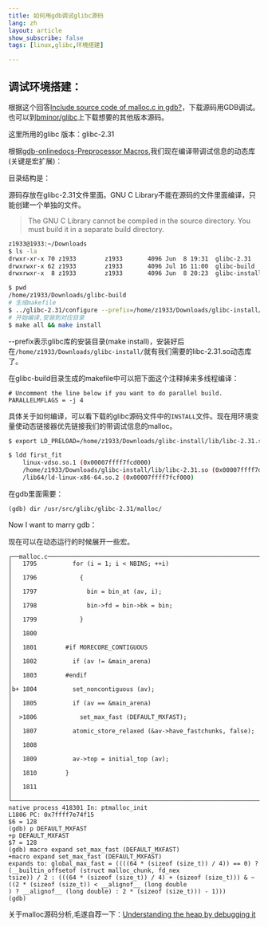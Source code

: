 ```yaml
---
title: 如何用gdb调试glibc源码
lang: zh
layout: article
show_subscribe: false
tags: [linux,glibc,环境搭建]

---
```


## 调试环境搭建：

根据这个回答[Include source code of malloc.c in gdb?](https://stackoverflow.com/questions/29955609/include-source-code-of-malloc-c-in-gdb)，下载源码用GDB调试。也可以到[bminor/glibc](https://github.com/bminor/glibc)上下载想要的其他版本源码。


这里所用的glibc 版本：glibc-2.31

根据[gdb-onlinedocs-Preprocessor Macros](https://sourceware.org/gdb/current/onlinedocs/gdb/Macros.html#FOOT14),我们现在编译带调试信息的动态库(关键是宏扩展)：

目录结构是：

源码存放在glibc-2.31文件里面。GNU C Library不能在源码的文件里面编译，只能创建一个单独的文件。

>The GNU C Library cannot be compiled in the source directory.  You must build it in a separate build directory.

```bash
z1933@1933:~/Downloads 
$ ls -la
drwxr-xr-x 70 z1933        z1933       4096 Jun  8 19:31  glibc-2.31
drwxrwxr-x 62 z1933        z1933       4096 Jul 16 11:00  glibc-build
drwxrwxr-x  8 z1933        z1933       4096 Jun  8 20:23  glibc-install
```

```bash
$ pwd
/home/z1933/Downloads/glibc-build
# 生成makefile
$ ../glibc-2.31/configure --prefix=/home/z1933/Downloads/glibc-install/   CFLAGS='-gdwarf-2 -g3 -O'
# 开始编译,安装到对应目录
$ make all && make install
```

--prefix表示glibc库的安装目录(make install)，安装好后在`/home/z1933/Downloads/glibc-install/`就有我们需要的libc-2.31.so动态库了。

在glibc-build目录生成的makefile中可以把下面这个注释掉来多线程编译：

```make
# Uncomment the line below if you want to do parallel build.
PARALLELMFLAGS = -j 4
```

具体关于如何编译，可以看下载的glibc源码文件中的`INSTALL`文件。现在用环境变量使动态链接器优先链接我们的带调试信息的malloc。

```bash
$ export LD_PRELOAD=/home/z1933/Downloads/glibc-install/lib/libc-2.31.so 

$ ldd first_fit
	linux-vdso.so.1 (0x00007ffff7fcd000)
	/home/z1933/Downloads/glibc-install/lib/libc-2.31.so (0x00007ffff7dd6000)
	/lib64/ld-linux-x86-64.so.2 (0x00007ffff7fcf000)

```

在gdb里面需要：

```
(gdb) dir /usr/src/glibc/glibc-2.31/malloc/
```

Now I want to marry gdb：

现在可以在动态运行的时候展开一些宏。

```
┌──malloc.c───────────────────────────────────────────────────────────────────────────────────────────────────────────┐
│   1795          for (i = 1; i < NBINS; ++i)                                                                         │
│   1796            {                                                                                                 │
│   1797              bin = bin_at (av, i);                                                                           │
│   1798              bin->fd = bin->bk = bin;                                                                        │
│   1799            }                                                                                                 │
│   1800                                                                                                              │
│   1801        #if MORECORE_CONTIGUOUS                                                                               │
│   1802          if (av != &main_arena)                                                                              │
│   1803        #endif                                                                                                │
│b+ 1804          set_noncontiguous (av);                                                                             │
│   1805          if (av == &main_arena)                                                                              │
│  >1806            set_max_fast (DEFAULT_MXFAST);                                                                    │
│   1807          atomic_store_relaxed (&av->have_fastchunks, false);                                                 │
│   1808                                                                                                              │
│   1809          av->top = initial_top (av);                                                                         │
│   1810        }                                                                                                     │
│   1811                                                                                                              │
└─────────────────────────────────────────────────────────────────────────────────────────────────────────────────────┘
native process 418301 In: ptmalloc_init                                                       L1806 PC: 0x7ffff7e74f15 
$6 = 128
(gdb) p DEFAULT_MXFAST
+p DEFAULT_MXFAST
$7 = 128
(gdb) macro expand set_max_fast (DEFAULT_MXFAST)
+macro expand set_max_fast (DEFAULT_MXFAST)
expands to: global_max_fast = ((((64 * (sizeof (size_t)) / 4)) == 0) ? (__builtin_offsetof (struct malloc_chunk, fd_nex
tsize)) / 2 : (((64 * (sizeof (size_t)) / 4) + (sizeof (size_t))) & ~((2 * (sizeof (size_t)) < __alignof__ (long double
) ? __alignof__ (long double) : 2 * (sizeof (size_t))) - 1)))
(gdb) 

```

关于malloc源码分析,毛遂自荐一下：[Understanding the heap by debugging it](https://github.com/Zhang1933/linux-heap-study)
